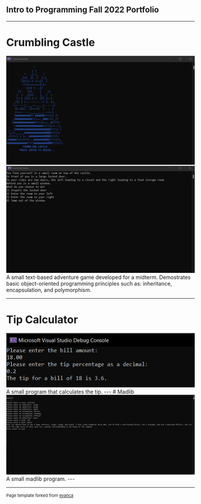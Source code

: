 ## Intro to Programming Fall 2022 Portfolio

---

# Crumbling Castle
<img src="images/Screenshot 2022-11-09 235453.png?raw=true"/>
<img src="images/Screenshot 2022-11-09 235550.png?raw=true"/>
A small text-based adventure game developed for a midterm. Demostrates basic object-oriented programming principles such as: inheritance, encapsulation, and polymorphism.

---
# Tip Calculator
<img src="images/tipp.png?raw=true"/>
A small program that calculates the tip.
---
# Madlib
<img src="images/Madlib.png?raw=true"/>
A small madlib program.
---




---
<p style="font-size:11px">Page template forked from <a href="https://github.com/evanca/quick-portfolio">evanca</a></p>
<!-- Remove above link if you don't want to attibute -->
